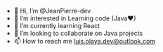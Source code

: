 - 👋 Hi, I’m @JeanPierre-dev
- 👀 I’m interested in Learning code (Java❤)
- 🌱 I’m currently learning React
- 💞️ I’m looking to collaborate on Java projects
- 📫 How to reach me luis.olaya.dev@outlook.com
